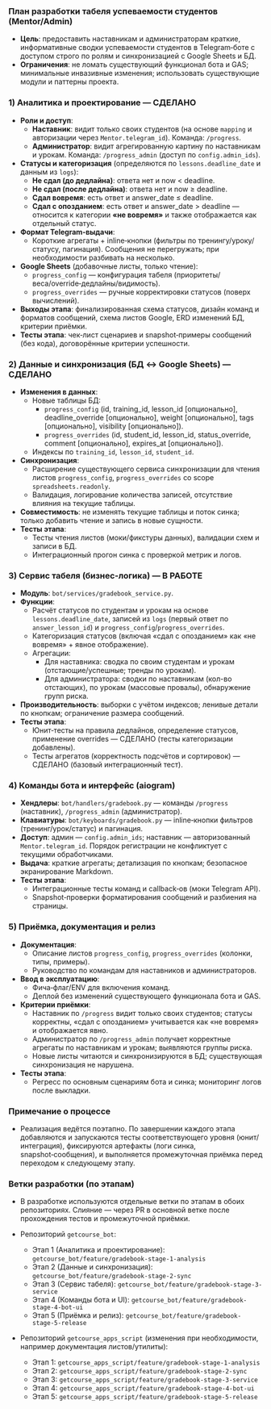 ### План разработки табеля успеваемости студентов (Mentor/Admin)

- **Цель**: предоставить наставникам и администраторам краткие, информативные сводки успеваемости студентов в Telegram‑боте с доступом строго по ролям и синхронизацией с Google Sheets и БД.
- **Ограничения**: не ломать существующий функционал бота и GAS; минимальные инвазивные изменения; использовать существующие модули и паттерны проекта.

### 1) Аналитика и проектирование — СДЕЛАНО
- **Роли и доступ**:
  - **Наставник**: видит только своих студентов (на основе `mapping` и авторизации через `Mentor.telegram_id`). Команда: `/progress`.
  - **Администратор**: видит агрегированную картину по наставникам и урокам. Команда: `/progress_admin` (доступ по `config.admin_ids`).
- **Статусы и категоризация** (определяются по `lessons.deadline_date` и данным из `logs`):
  - **Не сдал (до дедлайна)**: ответа нет и now < deadline.
  - **Не сдал (после дедлайна)**: ответа нет и now ≥ deadline.
  - **Сдал вовремя**: есть ответ и answer_date ≤ deadline.
  - **Сдал с опозданием**: есть ответ и answer_date > deadline — относится к категории **«не вовремя»** и также отображается как отдельный статус.
- **Формат Telegram‑выдачи**:
  - Короткие агрегаты + inline‑кнопки (фильтры по тренингу/уроку/статусу, пагинация). Сообщения не перегружать; при необходимости разбивать на несколько.
- **Google Sheets** (добавочные листы, только чтение):
  - `progress_config` — конфигурация табеля (приоритеты/веса/override‑дедлайны/видимость).
  - `progress_overrides` — ручные корректировки статусов (поверх вычислений).
- **Выходы этапа**: финализированная схема статусов, дизайн команд и форматов сообщений, схема листов Google, ERD изменений БД, критерии приёмки.
- **Тесты этапа**: чек‑лист сценариев и snapshot‑примеры сообщений (без кода), договорённые критерии успешности.

### 2) Данные и синхронизация (БД ↔ Google Sheets) — СДЕЛАНО
- **Изменения в данных**:
  - Новые таблицы БД:
    - `progress_config` (id, training_id, lesson_id [опционально], deadline_override [опционально], weight [опционально], tags [опционально], visibility [опционально]).
    - `progress_overrides` (id, student_id, lesson_id, status_override, comment [опционально], expires_at [опционально]).
  - Индексы по `training_id`, `lesson_id`, `student_id`.
- **Синхронизация**:
  - Расширение существующего сервиса синхронизации для чтения листов `progress_config`, `progress_overrides` cо scope `spreadsheets.readonly`.
  - Валидация, логирование количества записей, отсутствие влияния на текущие таблицы.
- **Совместимость**: не изменять текущие таблицы и поток синка; только добавить чтение и запись в новые сущности.
- **Тесты этапа**:
  - Тесты чтения листов (моки/фикстуры данных), валидации схем и записи в БД.
  - Интеграционный прогон синка с проверкой метрик и логов.

### 3) Сервис табеля (бизнес‑логика) — В РАБОТЕ
- **Модуль**: `bot/services/gradebook_service.py`.
- **Функции**:
  - Расчёт статусов по студентам и урокам на основе `lessons.deadline_date`, записей из `logs` (первый ответ по `answer_lesson_id`) и `progress_config`/`progress_overrides`.
  - Категоризация статусов (включая «сдал с опозданием» как «не вовремя» + явное отображение).
  - Агрегации:
    - Для наставника: сводка по своим студентам и урокам (отстающие/успешные; тренды по урокам).
    - Для администратора: сводки по наставникам (кол-во отстающих), по урокам (массовые провалы), обнаружение групп риска.
- **Производительность**: выборки с учётом индексов; ленивые детали по кнопкам; ограничение размера сообщений.
- **Тесты этапа**:
  - Юнит‑тесты на правила дедлайнов, определение статусов, применение overrides — СДЕЛАНО (тесты категоризации добавлены).
  - Тесты агрегатов (корректность подсчётов и сортировок) — СДЕЛАНО (базовый интеграционный тест).

### 4) Команды бота и интерфейс (aiogram)
- **Хендлеры**: `bot/handlers/gradebook.py` — команды `/progress` (наставник), `/progress_admin` (администратор).
- **Клавиатуры**: `bot/keyboards/gradebook.py` — inline‑кнопки фильтров (тренинг/урок/статус) и пагинация.
- **Доступ**: админ — `config.admin_ids`; наставник — авторизованный `Mentor.telegram_id`. Порядок регистрации не конфликтует с текущими обработчиками.
- **Выдача**: краткие агрегаты; детализация по кнопкам; безопасное экранирование Markdown.
- **Тесты этапа**:
  - Интеграционные тесты команд и callback‑ов (моки Telegram API).
  - Snapshot‑проверки форматирования сообщений и разбиения на страницы.

### 5) Приёмка, документация и релиз
- **Документация**:
  - Описание листов `progress_config`, `progress_overrides` (колонки, типы, примеры).
  - Руководство по командам для наставников и администраторов.
- **Ввод в эксплуатацию**:
  - Фича‑флаг/ENV для включения команд.
  - Деплой без изменений существующего функционала бота и GAS.
- **Критерии приёмки**:
  - Наставник по `/progress` видит только своих студентов; статусы корректны, «сдал с опозданием» учитывается как «не вовремя» и отображается явно.
  - Администратор по `/progress_admin` получает корректные агрегаты по наставникам и урокам; выявляются группы риска.
  - Новые листы читаются и синхронизируются в БД; существующая синхронизация не нарушена.
- **Тесты этапа**:
  - Регресс по основным сценариям бота и синка; мониторинг логов после выкладки.

### Примечание о процессе
- Реализация ведётся поэтапно. По завершении каждого этапа добавляются и запускаются тесты соответствующего уровня (юнит/интеграция), фиксируются артефакты (логи синка, snapshot‑сообщения), и выполняется промежуточная приёмка перед переходом к следующему этапу.

### Ветки разработки (по этапам)
- В разработке используются отдельные ветки по этапам в обоих репозиториях. Слияние — через PR в основной ветке после прохождения тестов и промежуточной приёмки.

- Репозиторий `getcourse_bot`:
  - Этап 1 (Аналитика и проектирование): `getcourse_bot/feature/gradebook-stage-1-analysis`
  - Этап 2 (Данные и синхронизация): `getcourse_bot/feature/gradebook-stage-2-sync`
  - Этап 3 (Сервис табеля): `getcourse_bot/feature/gradebook-stage-3-service`
  - Этап 4 (Команды бота и UI): `getcourse_bot/feature/gradebook-stage-4-bot-ui`
  - Этап 5 (Приёмка и релиз): `getcourse_bot/feature/gradebook-stage-5-release`

- Репозиторий `getcourse_apps_script` (изменения при необходимости, например документация листов/утилиты):
  - Этап 1: `getcourse_apps_script/feature/gradebook-stage-1-analysis`
  - Этап 2: `getcourse_apps_script/feature/gradebook-stage-2-sync`
  - Этап 3: `getcourse_apps_script/feature/gradebook-stage-3-service`
  - Этап 4: `getcourse_apps_script/feature/gradebook-stage-4-bot-ui`
  - Этап 5: `getcourse_apps_script/feature/gradebook-stage-5-release`
